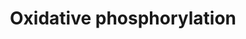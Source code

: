 ---
annotations:
- type: Pathway Ontology
  value: oxidative phosphorylation pathway
authors:
- MaintBot
- Fehrhart
description: ''
last-edited: 2019-08-16
organisms:
- Danio rerio
redirect_from:
- /index.php/Pathway:WP1335
- /instance/WP1335
schema-jsonld:
- '@context': https://schema.org/
  '@id': https://wikipathways.github.io/pathways/WP1335.html
  '@type': Dataset
  creator:
    '@type': Organization
    name: WikiPathways
  description: ''
  keywords:
  - LOC727762
  - ND5
  - NAD
  - ndufb8
  - atp5a1
  - KFYI
  - atp5d
  - ndufv3
  - ATP6AP1
  - zgc:73198
  - ATP
  - atp5h
  - Hydrogen
  - atp6ap2
  - zgc:73329
  - atp5s
  - ndufb10
  - ndufs5
  - ATP5E
  - ndufa8
  - ADP
  - ndufs6
  - ndufa6
  - ndufv1
  - ATP5G1
  - ndufab1
  - GZMB
  - zgc:112340
  - mt-atp6
  - zgc:110155
  - ndufb4
  - ndufs2
  - atp5j
  - ATP5G3
  - LOC402883
  - CI-SGDH
  - atp5o
  - ndufa10
  - atp5f1
  - LOC100003066
  - zgc:100908
  - NADH
  - ATP5G2
  - ndufs8
  - zgc:77820
  - NDUFA4
  - ndufb5
  - ATP6
  - ND1
  - ndufs4
  - ATP5I
  - ND3
  - ND2
  - ndufs3
  - atp5l
  - ATP5B
  - zgc:92850
  - ND6
  - LOC100149467
  - zgc:66391
  - ND4L
  - ND4
  - mt-co3
  - NDUFS7
  - zgc:73375
  - ndufs1
  - ndufb9
  - zgc:114172
  license: CC0
  name: Oxidative phosphorylation
seo: CreativeWork
title: Oxidative phosphorylation
wpid: WP1335
---